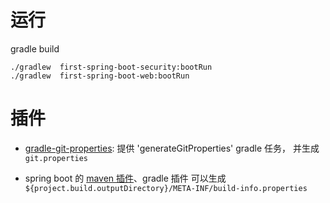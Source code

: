 

# 运行

gradle build

```
./gradlew  first-spring-boot-security:bootRun
./gradlew  first-spring-boot-web:bootRun
```




# 插件

* [gradle-git-properties](https://github.com/n0mer/gradle-git-properties): 提供 'generateGitProperties' gradle 任务，
并生成 `git.properties`

* spring boot 的 [maven 插件](http://docs.spring.io/spring-boot/docs/1.5.2.RELEASE/maven-plugin/build-info-mojo.html)、gradle 插件
可以生成 `${project.build.outputDirectory}/META-INF/build-info.properties`



